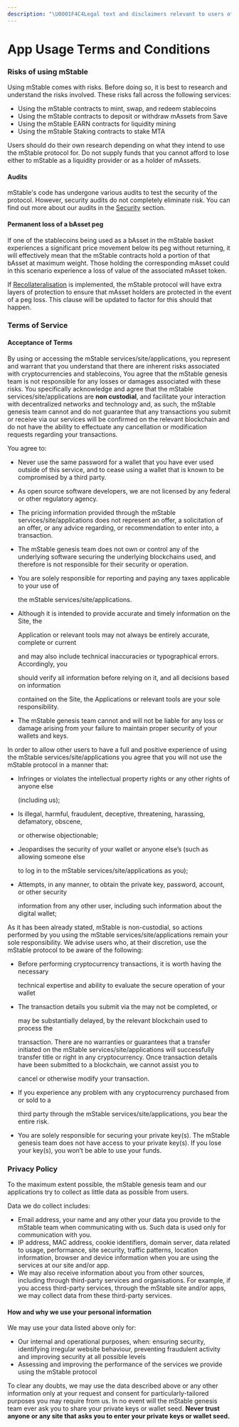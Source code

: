 ```yaml
---
description: "\U0001F4C4Legal text and disclaimers relevant to users of the mStable protocol and its applications"
---
```


# App Usage Terms and Conditions

### Risks of using mStable

Using mStable comes with risks. Before doing so, it is best to research and understand the risks involved. These risks fall across the following services:

* Using the mStable contracts to mint, swap, and redeem stablecoins
* Using the mStable contracts to deposit or withdraw mAssets from Save
* Using the mStable EARN contracts for liquidity mining
* Using the mStable Staking contracts to stake MTA

Users should do their own research depending on what they intend to use the mStable protocol for. Do not supply funds that you cannot afford to lose either to mStable as a liquidity provider or as a holder of mAssets.

#### Audits

mStable's code has undergone various audits to test the security of the protocol. However, security audits do not completely eliminate risk. You can find out more about our audits in the [Security](../protocol/security/) section.

#### Permanent loss of a bAsset peg

If one of the stablecoins being used as a bAsset in the mStable basket experiences a significant price movement below its peg without returning, it will effectively mean that the mStable contracts hold a portion of that bAsset at maximum weight. Those holding the corresponding mAsset could in this scenario experience a loss of value of the associated mAsset token. 

If [Recollateralisation](../mstable-assets/functions/recollateralisation.md) is implemented, the mStable protocol will have extra layers of protection to ensure that mAsset holders are protected in the event of a peg loss. This clause will be updated to factor for this should that happen.

### Terms of Service

#### Acceptance of Terms

By using or accessing the mStable services/site/applications, you represent and warrant that you understand that there are inherent risks associated with cryptocurrencies and stablecoins, You agree that the mStable genesis team is not responsible for any losses or damages associated with these risks. You specifically acknowledge and agree that the mStable services/site/applications are **non custodial**, and facilitate your interaction with decentralized networks and technology and, as such, the mStable genesis team cannot and do not guarantee that any transactions you submit or receive via our services will be confirmed on the relevant blockchain and do not have the ability to effectuate any cancellation or modification requests regarding your transactions.

You agree to:

* Never use the same password for a wallet that you have ever used outside of this service, and to cease using a wallet that is known to be compromised by a third party.
* As open source software developers, we are not licensed by any federal or other regulatory agency.
* The pricing information provided through the mStable services/site/applications does not represent an offer, a solicitation of an offer, or any advice regarding, or recommendation to enter into, a transaction.
* The mStable genesis team does not own or control any of the underlying software securing the underlying blockchains used, and therefore is not responsible for their security or operation.
* You are solely responsible for reporting and paying any taxes applicable to your use of

  the mStable services/site/applications.

* Although it is intended to provide accurate and timely information on the Site, the

  Application or relevant tools may not always be entirely accurate, complete or current

  and may also include technical inaccuracies or typographical errors. Accordingly, you

  should verify all information before relying on it, and all decisions based on information

  contained on the Site, the Applications or relevant tools are your sole responsibility.

* The mStable genesis team cannot and will not be liable for any loss or damage arising from your failure to maintain proper security of your wallets and keys.

In order to allow other users to have a full and positive experience of using the mStable services/site/applications you agree that you will not use the mStable protocol in a manner that:

* Infringes or violates the intellectual property rights or any other rights of anyone else

  \(including us\);

* Is illegal, harmful, fraudulent, deceptive, threatening, harassing, defamatory, obscene,

  or otherwise objectionable;

* Jeopardises the security of your wallet or anyone else’s \(such as allowing someone else

  to log in to the mStable services/site/applications as you\);

* Attempts, in any manner, to obtain the private key, password, account, or other security

  information from any other user, including such information about the digital wallet;

As it has been already stated, mStable is non-custodial, so actions performed by you using the mStable services/site/applications remain your sole responsibility. We advise users who, at their discretion, use the mStable protocol to be aware of the following:

* Before performing cryptocurrency transactions, it is worth having the necessary

  technical expertise and ability to evaluate the secure operation of your wallet

* The transaction details you submit via the may not be completed, or

  may be substantially delayed, by the relevant blockchain used to process the

  transaction. There are no warranties or guarantees that a transfer initiated on the mStable services/site/applications will successfully transfer title or right in any cryptocurrency.  Once transaction details have been submitted to a blockchain, we cannot assist you to

  cancel or otherwise modify your transaction.

* If you experience any problem with any cryptocurrency purchased from or sold to a

  third party through the mStable services/site/applications, you bear the entire risk.

* You are solely responsible for securing your private key\(s\). The mStable genesis team does not have access to your private key\(s\). If you lose your key\(s\), you won’t be able to use your funds.

### Privacy Policy

To the maximum extent possible, the mStable genesis team and our applications try to collect as little data as possible from users. 

Data we do collect includes: 

* Email address, your name and any other your data you provide to the mStable team when communicating with us. Such data is used only for communication with you.
* IP address, MAC address, cookie identifiers, domain server, data related to usage, performance, site security, traffic patterns, location information, browser and device information when you are using the services at our site and/or app.
* We may also receive information about you from other sources, including through third-party services and organisations. For example, if you access third-party services, through the mStable site and/or apps, we may collect data from these third-party services. 

#### How and why we use your personal information

We may use your data listed above only for: 

* Our internal and operational purposes, when: ensuring security, identifying irregular website behaviour, preventing fraudulent activity and improving security at all possible levels
* Assessing and improving the performance of the services we provide using the mStable protocol

To clear any doubts, we may use the data described above or any other information only at your request and consent for particularly-tailored purposes you may require from us. In no event will the mStable genesis team ever ask you to share your private keys or wallet seed. **Never trust anyone or any site that asks you to enter your private keys or wallet seed.**

